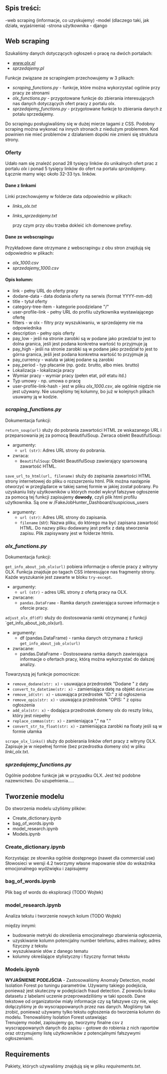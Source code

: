 
## Spis treści:
-web scraping (informacje, co uzyskujemy)
-model (dlaczego taki, jak działa, wyjaśnienia)
-strona użytkownika - django

## Web scraping
Szukaliśmy danych dotyczących ogłoszeń o pracę na dwóch portalach:
- *www.olx.pl*
- *sprzedajemy.pl*

Funkcje związane ze scrapingiem przechowujemy w 3 plikach:

- *scraping_functions.py* - funkcje, które można wykorzystać ogólnie przy pracy ze stronami
- *olx_functions.py* - przygotowane funkcje do zbierania interesujących nas danych dotyczących ofert pracy z portalu olx.
- *sprzedajemy_functions.py* - przygotowane funkcje to zbierania danych z potalu sprzedajemy.

Do scrapingu posługiwaliśmy się w dużej mierze tagami z CSS. Podobny scraping można wykonać na innych stronach z niedużym problemem. Kod powinien nie mieć problemów z działaniem dopóki nie zmieni się struktura strony.


### Oferty
Udało nam się znaleźć ponad 28 tysięcy linków do unikalnych ofert prac z portalu *olx* i ponad 5 tysięcy linków do ofert na portalu *sprzedajemy*. Łącznie mamy więc około 32-33 tys. linków.


#### Dane z linkami
Linki przechowujemy w folderze data odpowiednio w plikach:

- *links_olx.txt*
- *links_sprzedajemy.txt*

  przy czym przy obu trzeba dokleić ich domenowe prefixy.

#### Dane ze webscrapingu

Przykładowe dane otrzymane z webscrapingu z obu stron znajdują się odpowiednio w plikach:

- *olx_1000.csv*
- *sprzedajemy_1000.csv*


#### Opis kolumn:

- link - pełny URL do oferty pracy
- dodane-data - data dodania oferty na serwis (format YYYY-mm-dd)
- title - tytuł oferty
- category-tree-item - kategorie poodzielane "/"
- user-profile-link - pełny URL do profilu użytkownika wystawiającego ofertę 
- filters - w olx - filtry przy wyszukiwaniu, w sprzedajemy nie ma odpowiednika
- description - pełny opis oferty
- pay_low - jeśli na stronie zarobki są w podane jako przedział to jest to dolna granica, jeśli jest podana konkretna wartość to przyjmuje ją
- pay_high - jeśli na stronie zarobki są w podane jako przedział to jest to górna granica, jeśli jest podana konkretna wartość to przyjmuje ją
- pay_currency - waluta w jakiej podane są zarobki
- pay_period - typ płacanie (np. godz. brutto, albo mies. brutto)
- Lokalizacja - lokalizacja pracy
- Wymiar pracy - wymiar pracy (pełen etat, pół etatu itd.)
- Typ umowy - np. umowa o pracę
- user-profile-link-hash - jest w pliku *olx_1000.csv*, ale ogólnie nigdzie nie jest używany. Nie usunęliśmy tej kolumny, bo już w kolejnych plikach usuwamy ją w kodzie.

### *scraping_functions.py*
Dokumentacja funkcji:

`return_soup(url)` służy do pobrania zawartości HTML ze wskazanego URL i przeparsowania jej za pomocą BeautifulSoup. Zwraca obiekt BeautifulSoup:
- argumenty:
    - `url (str)`: Adres URL strony do pobrania.
- zwraca:
    - `BeautifulSoup`: Obiekt BeautifulSoup zawierający sparsowaną zawartość HTML.

`save_url_to_html(url, filename)` służy do zapisania zawartości HTML strony internetowej do pliku o rozszerzeniu html. Plik można następnie otworzyć w przeglądarce w takiej samej formie w jakiej został pobrany. Po uzyskaniu listy użytkowników u których model wykrył fałszywe ogłoszenie za pomocą tej funkcji zapisujemy **dowody**, czyli plik html profilu użytkownika. Są one w  /FakeJobHunter_Dashboard/suspicious_users

- argumenty:
    - `url (str)`: Adres URL strony do zapisania.
    - `filename` (str): Nazwa pliku, do którego ma być zapisana zawartość HTML. Do nazwy pliku dodawany jest prefix z datą stworzenia zapisu. Plik zapisywany jest w folderze htmls. 

### *olx_functions.py*
Dokumentacja funkcji:


`get_info_about_job_olx(url)` pobiera informacje o ofercie pracy z witryny OLX. Funkcja znajduje po tagach CSS interesujące nas fragmenty strony. Każde wyszukanie jest zawarte w bloku `try-except`.

- argumenty:
    - `url (str)` - adres URL strony z ofertą pracy na OLX.
- zwracane:
    - `pandas.DataFrame` - Ramka danych zawierająca surowe informacje o ofercie pracy.


`adjust_olx_df(df)` służy do dostosowania ramki otrzymanej z funkcji `get_info_about_job_olx(url).

- argumenty:
    - df (pandas.DataFrame) - ramka danych otrzymana z funkcji `get_info_about_job_olx(url)`
- zwracane:
    - pandas.DataFrame - Dostosowana ramka danych zawierająca informacje o ofertach pracy, którą można wykorzystać do dalszej analizy. 

Towarzyszą jej funkcje pomocnicze:

- `remove_dodane(str: x)` - usuwająca przedrostek "Dodane " z daty
- `convert_to_datetime(str: x)` - zamieniająca datę na objekt `datetime`
- `remove_id(str: x)` - usuwająca przedrostek "ID:" z id ogłoszenia
- `remove_opis(str: x)` - usuwająca przedrostek "OPIS: " z opisu ogłoszenia
- `add_olx(str: x)` - dodająca przedrostek domeny olx do reszty linku, który jest niepełny
- `replace_commas(str: x)` - zamieniająca "," na "."
- `convert_str_to_float(str: x)` - zamieniająca zarobki na floaty jeśli są w formie ułamka


`scrape_olx_links()` służy do pobierania linków ofert pracy z witryny OLX. Zapisuje je w niepełnej formie (bez przedrostka domeny olx) w pliku *linki_olx*.txt.

### *sprzedajemy_functions.py*
Ogólnie podobne funkcje jak w przypadku OLX. Jest też podobne nazewnictwo. Do uzupełnienia.....


## Tworzenie modelu
Do stworzenia modelu użyliśmy plików:
 - Create_dictionary.ipynb
 - bag_of_words.ipynb
 - model_research.ipynb
 - Models.ipynb

### Create_dictionary.ipynb
Korzystając ze słownika ogólnie dostępnego (nawet dla commercial use) Słowosieci w wersji 4.2 tworzymy własne mapowanie słów do wskaźnika emocjonalnego wydźwięku i zapisujemy

### bag_of_words.ipynb
Plik bag of words do eksploracji (TODO Wojtek)

### model_research.ipynb
Analiza tekstu i tworzenie nowych kolum (TODO Wojtek)

między innymi:
- budowanie metryki do określenia emocjonalnego zbarwienia ogłoszenia, 
- uzyskiwanie kolumn potencjalny number telefonu, adres mailowy, adres fizyczny z tekstu
- wyszukiwanie słów z danego tematu
- kolumny określające stylistyczny i fizyczny format tekstu



### Models.ipynb
**WYJAŚNIENIE PODEJŚCIA** - Zastosowaliśmy Anomaly Detection, model Isolation Forest po tuningu parametrów. Używamy takiego podejścia, ponieważ jest skuteczny w podejściach fraud detection. Z powodu braku datasetu z labelami uczenie przeprowadziliśmy w taki sposób. Dane tekstowe od organizatorów miały informacje czy są fałszywe czy nie, więc dołączyliśmy je do wyscrappowanych przez nas danych. Mogliśmy tak zrobić, ponieważ używamy tylko tekstu ogłoszenia do tworzenia kolumn do modelu. Trenowaliśmy Isolation Forest ustawiając  
Trenujemy model, zapisujemy go, tworzymy finalne csv z wyscrappowanych danych do zapisu - gotowe do robienia z nich raportów oraz otrzymujemy listę użytkowników z potencjalnymi fałszywymi ogłoszeniami.

    

## Requirements
Pakiety, których używaliśmy znajdują się w pliku *requirements.txt*.


